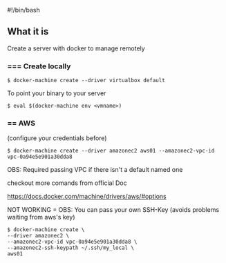 #!/bin/bash

## What it is
Create a server with docker to manage remotely 

### === Create locally
`$ docker-machine create --driver virtualbox default`

To point your binary to your server

`$ eval $(docker-machine env <vmname>)`

### == AWS
(configure your credentials before)

`$ docker-machine create --driver amazonec2 aws01 --amazonec2-vpc-id vpc-0a94e5e901a30dda8`

OBS: Required passing VPC if there isn't a default named one

checkout more comands from official Doc

<https://docs.docker.com/machine/drivers/aws/#options>

NOT WORKING = OBS: You can pass your own SSH-Key (avoids problems waiting from aws's key)
```
$ docker-machine create \
--driver amazonec2 \
--amazonec2-vpc-id vpc-0a94e5e901a30dda8 \
--amazonec2-ssh-keypath ~/.ssh/my_local \
aws01
```


